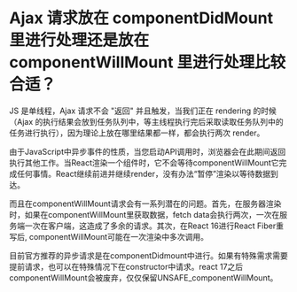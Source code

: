 # Ajax 请求放在 componentDidMount 里进行处理还是放在componentWillMount 里进行处理比较合适？

JS 是单线程，Ajax 请求不会 "返回" 并且触发，当我们正在 rendering 的时候（Ajax  的执行结果会放到任务队列中，等主线程执行完后采取读取任务队列中的任务进行执行），因为理论上放在哪里结果都一样，都会执行两次 render。



由于JavaScript中异步事件的性质，当您启动API调⽤时，浏览器会在此期间返回执⾏其他⼯作。当React渲染⼀个组件时，它不会等待componentWillMount它完成任何事情。React继续前进并继续render，没有办法“暂停”渲染以等待数据到达。

⽽且在componentWillMount请求会有⼀系列潜在的问题。⾸先，在服务器渲染时，如果在componentWillMount⾥获取数据，fetch data会执⾏两次，⼀次在服务端⼀次在客户端，这造成了多余的请求。其次，在React 16进⾏React Fiber重写后, componentWillMount可能在⼀次渲染中多次调⽤。

⽬前官⽅推荐的异步请求是在componentDidmount中进⾏。如果有特殊需求需要提前请求，也可以在特殊情况下在constructor中请求。react 17之后 componentWillMount会被废弃，仅仅保留UNSAFE_componentWillMount。
